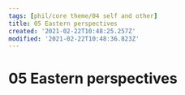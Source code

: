 ```yaml
---
tags: [phil/core theme/04 self and other]
title: 05 Eastern perspectives
created: '2021-02-22T10:48:25.257Z'
modified: '2021-02-22T10:48:36.823Z'
---
```


# 05 Eastern perspectives
